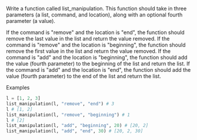 Write a function called list_manipulation. This function should take in three parameters (a list, command, and location), along with an optional fourth parameter (a value).

If the command is "remove" and the location is "end", the function should remove the last value in the list and return the value removed.
If the command is "remove" and the location is "beginning", the function should remove the first value in the list and return the value removed.
If the command is "add" and the location is "beginning", the function should add the value (fourth parameter) to the beginning of the list and return the list.
If the command is "add" and the location is "end", the function should add the value (fourth parameter) to the end of the list and return the list.

Examples

```py
l = [1, 2, 3]
list_manipulation(l, "remove", "end") # 3
l # [1, 2]
list_manipulation(l, "remove", "beginning") # 1
l # [2]
list_manipulation(l, "add", "beginning", 20) # [20, 2]
list_manipulation(l, "add", "end", 30) # [20, 2, 30]
```
